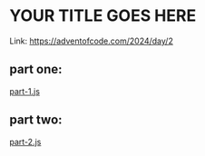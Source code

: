 # YOUR TITLE GOES HERE

Link: https://adventofcode.com/2024/day/2

## part one:
[part-1.js](part-1.js)

## part two:
[part-2.js](part-2.js)
